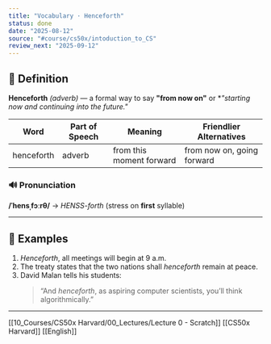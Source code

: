 ```yaml
---
title: "Vocabulary · Henceforth"
status: done
date: "2025-08-12"
source: "#course/cs50x/intoduction_to_CS"
review_next: "2025-09-12"
---
```



## 📖 Definition

**Henceforth** *(adverb)* — a formal way to say **"from now on"** or **"starting now and continuing into the future."*

| Word        | Part of Speech | Meaning                                | Friendlier Alternatives         |
|-------------|----------------|----------------------------------------|---------------------------------|
| henceforth  | adverb         | from this moment forward               | from now on, going forward      |

### 🔊 Pronunciation  
**/ˈhensˌfɔːrθ/** → *HENSS-forth* (stress on **first** syllable)

---

## 📝 Examples

1. *Henceforth*, all meetings will begin at 9 a.m.  
2. The treaty states that the two nations shall *henceforth* remain at peace.  
3. David Malan tells his students:  
   > “And *henceforth*, as aspiring computer scientists, you’ll think algorithmically.”


---

[[10_Courses/CS50x Harvard/00_Lectures/Lecture 0 - Scratch]]
[[CS50x Harvard]]
[[English]]